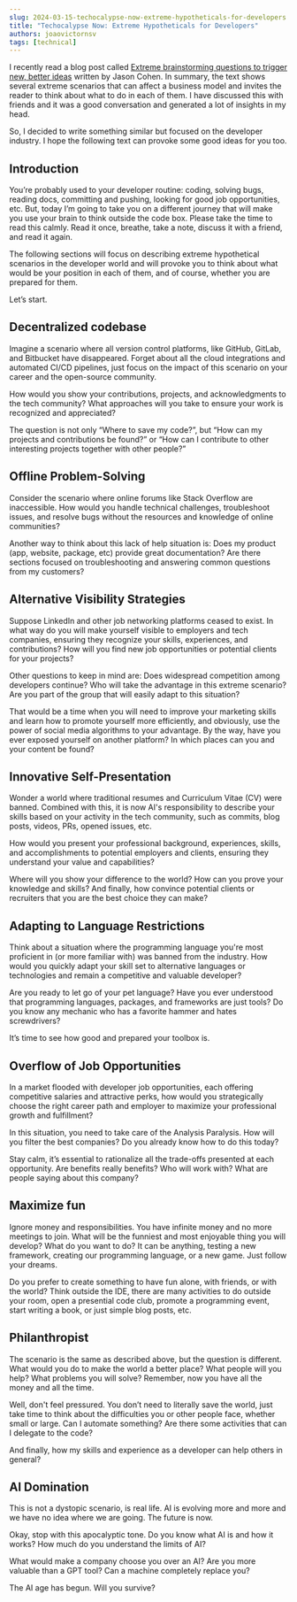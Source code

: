 ```yaml
---
slug: 2024-03-15-techocalypse-now-extreme-hypotheticals-for-developers
title: "Techocalypse Now: Extreme Hypotheticals for Developers"
authors: joaovictornsv
tags: [technical]
---
```


I recently read a blog post called [Extreme brainstorming questions to trigger new, better ideas](https://longform.asmartbear.com/extreme-questions/) written by Jason Cohen. In summary, the text shows several extreme scenarios that can affect a business model and invites the reader to think about what to do in each of them. I have discussed this with friends and it was a good conversation and generated a lot of insights in my head.

So, I decided to write something similar but focused on the developer industry. I hope the following text can provoke some good ideas for you too.

<!-- truncate -->

## Introduction

You’re probably used to your developer routine: coding, solving bugs, reading docs, committing and pushing, looking for good job opportunities, etc. But, today I’m going to take you on a different journey that will make you use your brain to think outside the code box. Please take the time to read this calmly. Read it once, breathe, take a note, discuss it with a friend, and read it again.

The following sections will focus on describing extreme hypothetical scenarios in the developer world and will provoke you to think about what would be your position in each of them, and of course, whether you are prepared for them.

Let’s start.

## Decentralized codebase

Imagine a scenario where all version control platforms, like GitHub, GitLab, and Bitbucket have disappeared. Forget about all the cloud integrations and automated CI/CD pipelines, just focus on the impact of this scenario on your career and the open-source community.

How would you show your contributions, projects, and acknowledgments to the tech community? What approaches will you take to ensure your work is recognized and appreciated?

The question is not only “Where to save my code?”, but “How can my projects and contributions be found?” or “How can I contribute to other interesting projects together with other people?”

## Offline Problem-Solving

Consider the scenario where online forums like Stack Overflow are inaccessible. How would you handle technical challenges, troubleshoot issues, and resolve bugs without the resources and knowledge of online communities?

Another way to think about this lack of help situation is: Does my product (app, website, package, etc) provide great documentation? Are there sections focused on troubleshooting and answering common questions from my customers?


## Alternative Visibility Strategies

Suppose LinkedIn and other job networking platforms ceased to exist. In what way do you will make yourself visible to employers and tech companies, ensuring they recognize your skills, experiences, and contributions? How will you find new job opportunities or potential clients for your projects?

Other questions to keep in mind are: Does widespread competition among developers continue? Who will take the advantage in this extreme scenario? Are you part of the group that will easily adapt to this situation?

That would be a time when you will need to improve your marketing skills and learn how to promote yourself more efficiently, and obviously, use the power of social media algorithms to your advantage. By the way, have you ever exposed yourself on another platform? In which places can you and your content be found?

## Innovative Self-Presentation

Wonder a world where traditional resumes and Curriculum Vitae (CV) were banned. Combined with this, it is now AI's responsibility to describe your skills based on your activity in the tech community, such as commits, blog posts, videos, PRs, opened issues, etc.

How would you present your professional background, experiences, skills, and accomplishments to potential employers and clients, ensuring they understand your value and capabilities?

Where will you show your difference to the world? How can you prove your knowledge and skills? And finally, how convince potential clients or recruiters that you are the best choice they can make?

## Adapting to Language Restrictions

Think about a situation where the programming language you're most proficient in (or more familiar with) was banned from the industry. How would you quickly adapt your skill set to alternative languages or technologies and remain a competitive and valuable developer?

Are you ready to let go of your pet language? Have you ever understood that programming languages, packages, and frameworks are just tools? Do you know any mechanic who has a favorite hammer and hates screwdrivers?

It’s time to see how good and prepared your toolbox is.


## Overflow of Job Opportunities

In a market flooded with developer job opportunities, each offering competitive salaries and attractive perks, how would you strategically choose the right career path and employer to maximize your professional growth and fulfillment?

In this situation, you need to take care of the Analysis Paralysis. How will you filter the best companies? Do you already know how to do this today?

Stay calm, it’s essential to rationalize all the trade-offs presented at each opportunity. Are benefits really benefits? Who will work with? What are people saying about this company?

## Maximize fun

Ignore money and responsibilities. You have infinite money and no more meetings to join. What will be the funniest and most enjoyable thing you will develop? What do you want to do? It can be anything, testing a new framework, creating our programming language, or a new game. Just follow your dreams.

Do you prefer to create something to have fun alone, with friends, or with the world? Think outside the IDE, there are many activities to do outside your room, open a presential code club, promote a programming event, start writing a book, or just simple blog posts, etc.

## Philanthropist

The scenario is the same as described above, but the question is different. What would you do to make the world a better place? What people will you help? What problems you will solve? Remember, now you have all the money and all the time.

Well, don't feel pressured. You don’t need to literally save the world, just take time to think about the difficulties you or other people face, whether small or large. Can I automate something? Are there some activities that can I delegate to the code?

And finally, how my skills and experience as a developer can help others in general?

## AI Domination

This is not a dystopic scenario, is real life. AI is evolving more and more and we have no idea where we are going. The future is now.

Okay, stop with this apocalyptic tone. Do you know what AI is and how it works? How much do you understand the limits of AI?

What would make a company choose you over an AI? Are you more valuable than a GPT tool? Can a machine completely replace you?

The AI age has begun. Will you survive?